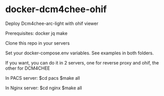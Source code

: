 # docker-dcm4chee-ohif
Deploy Dcm4chee-arc-light with ohif viewer

Prerequisites:
docker jq make 

Clone this repo in your servers

Set your docker-compose.env variables. See examples in both folders.

If you want, you can do it  in 2 servers, one for reverse proxy and ohif, the other for DCM4CHEE

In PACS server:
$cd pacs
$make all


In Nginx server:
$cd nginx
$make all